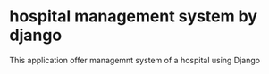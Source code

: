 # hospital management system by django
 This application offer managemnt system of a hospital using Django 
